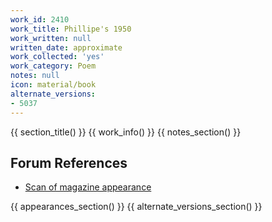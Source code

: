 ```yaml
---
work_id: 2410
work_title: Phillipe's 1950
work_written: null
written_date: approximate
work_collected: 'yes'
work_category: Poem
notes: null
icon: material/book
alternate_versions:
- 5037
---
```


{{ section_title() }}
{{ work_info() }}
{{ notes_section() }}
## Forum References
- [Scan of magazine appearance](https://bukowskiforum.com/threads/invisible-city-no-1-february-1971-10-bukowski-poems.10779/)

{{ appearances_section() }}
{{ alternate_versions_section() }}